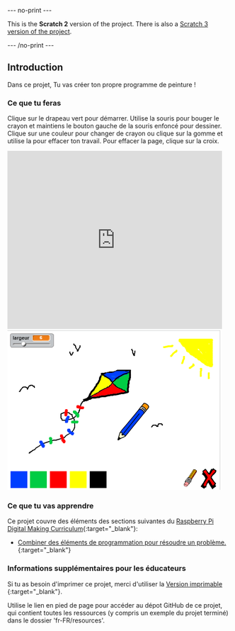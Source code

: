 --- no-print ---

This is the **Scratch 2** version of the project. There is also a [Scratch 3 version of the project](https://projects.raspberrypi.org/fr-FR/projects/paint-box).

--- /no-print ---

## Introduction

Dans ce projet, Tu vas créer ton propre programme de peinture !

### Ce que tu feras

Clique sur le drapeau vert pour démarrer. Utilise la souris pour bouger le crayon et maintiens le bouton gauche de la souris enfoncé pour dessiner. Clique sur une couleur pour changer de crayon ou clique sur la gomme et utilise la pour effacer ton travail. Pour effacer la page, clique sur la croix.

<div class="scratch-preview">
  <iframe allowtransparency="true" width="485" height="402" src="https://scratch.mit.edu/projects/embed/249784795/?autostart=false" frameborder="0"></iframe>
  <img src="images/paint-final.png">
</div>

### Ce que tu vas apprendre

Ce projet couvre des éléments des sections suivantes du [Raspberry Pi Digital Making Curriculum](http://rpf.io/curriculum){:target="_blank"}:

+ [Combiner des éléments de programmation pour résoudre un problème.](https://www.raspberrypi.org/curriculum/programming/builder){:target="_blank"}

### Informations supplémentaires pour les éducateurs

Si tu as besoin d'imprimer ce projet, merci d'utiliser la [ Version imprimable ](https://projects.raspberrypi.org/fr-FR/projects/paint-box-scratch2/print){:target="_blank"}.

Utilise le lien en pied de page pour accéder au dépot GitHub de ce projet, qui contient toutes les ressources (y compris un exemple du projet terminé) dans le dossier 'fr-FR/resources'.